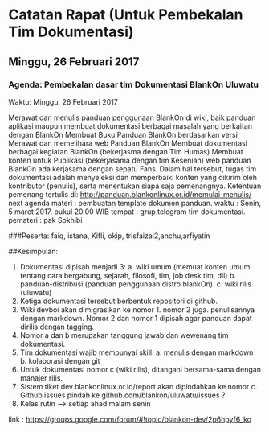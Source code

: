 # Catatan Rapat (Untuk Pembekalan Tim Dokumentasi)

## Minggu, 26 Februari 2017

### Agenda: Pembekalan dasar tim Dokumentasi BlankOn Uluwatu

Waktu: Minggu, 26 Februari 2017


Merawat dan menulis panduan penggunaan BlankOn di wiki, baik panduan aplikasi maupun membuat dokumentasi berbagai masalah yang berkaitan dengan BlankOn
Membuat Buku Panduan BlankOn berdasarkan versi
Merawat dan memelihara web Panduan BlankOn
Membuat dokumentasi berbagai kegiatan BlankOn (bekerjasma dengan Tim Humas)
Membuat konten untuk Publikasi (bekerjasama dengan tim Kesenian)
web panduan BlankOn ada kerjasama dengan sepatu Fans. Dalam hal tersebut, tugas tim dokumentasi adalah menyeleksi dan memperbaiki konten yang dikirim oleh kontributor (penulis), serta menentukan siapa saja pemenangnya. Ketentuan pemenang tertulis di: http://panduan.blankonlinux.or.id/memulai-menulis/
next agenda
materi    : pembuatan template dokumen panduan.
waktu    : Senin, 5 maret 2017. pukul 20.00 WIB
tempat   : grup telegram tim dokumentasi.
pemateri : pak Sokhibi

###Peserta: faiq, istana, Kifli, okip, trisfaizal2,anchu,arfiyatin

##Kesimpulan:
1. Dokumentasi dipisah menjadi 3:
        a. wiki umum (memuat konten umum tentang cara bergabung, sejarah, filosofi, tim, job desk tim, dll)
        b. panduan-distribusi (panduan penggunaan distro blankOn).
        c. wiki rilis (uluwatu)
2. Ketiga dokumentasi tersebut berbentuk repositori di github.
3. Wiki devboi akan dimigrasikan ke nomor 1. nomor 2 juga. penulisannya dengan markdown. Nomor 2 dan nomor 1 dipisah agar panduan dapat dirilis dengan tagging.
4. Nomor a dan b merupakan tanggung jawab dan wewenang tim dokumentasi.
5. Tim dokumentasi wajib mempunyai skill:
     a. menulis dengan markdown
     b. kolaborasi dengan git
6. Untuk dokumentasi nomor c (wiki rilis), ditangani bersama-sama dengan manajer rilis.
7. Sistem tiket dev.blankonlinux.or.id/report akan dipindahkan ke nomor c. Github issues pindah ke github.com/blankon/uluwatu/issues ?
8. Kelas rutin --> setiap ahad malam senin

link : https://groups.google.com/forum/#!topic/blankon-dev/2p6hpyf6_ko
